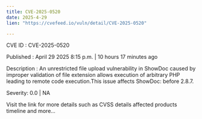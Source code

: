 ```yaml
---
title: CVE-2025-0520
date: 2025-4-29
lien: "https://cvefeed.io/vuln/detail/CVE-2025-0520"

---
```


CVE ID : CVE-2025-0520

Published :  April 29
2025
8:15 p.m. | 10 hours
17 minutes ago

Description : An unrestricted file upload vulnerability in ShowDoc caused by improper validation of file extension allows execution of arbitrary PHP
leading to remote code execution.This issue affects ShowDoc: before 2.8.7.

Severity: 0.0 | NA

Visit the link for more details
such as CVSS details
affected products
timeline
and more...
